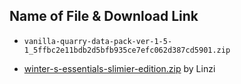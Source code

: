 ## Name of File & Download Link

- ```vanilla-quarry-data-pack-ver-1-5-1_5ffbc2e11bdb2d5bfb935ce7efc062d387cd5901.zip```

- [winter-s-essentials-slimier-edition.zip](https://www.planetminecraft.com/data-pack/winter-s-rebalance-balance-changes-for-diamond-and-netherite/) by Linzi
